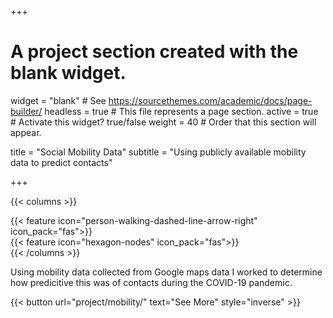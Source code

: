 +++
# A project section created with the blank widget.
widget = "blank"  # See https://sourcethemes.com/academic/docs/page-builder/
headless = true  # This file represents a page section.
active = true # Activate this widget? true/false
weight = 40  # Order that this section will appear.

title = "Social Mobility Data"
subtitle = "Using publicly available mobility data to predict contacts"

+++

{{< columns >}}
<div class="col-md-2">
</div>
<div class="col-md-4">
    {{< feature icon="person-walking-dashed-line-arrow-right" icon_pack="fas">}}
</div>
<div class="col-md-4">
    {{< feature icon="hexagon-nodes" icon_pack="fas">}}
</div>
<div class="col-md-2">
</div>
{{< /columns >}}

Using mobility data collected from Google maps data I worked to determine how predicitive this was of contacts during the COVID-19 pandemic.

{{< button url="project/mobility/" text="See More" style="inverse" >}}